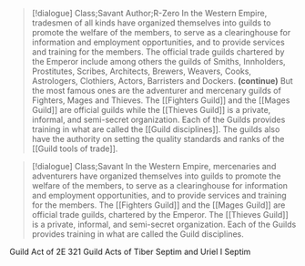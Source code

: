 >[!dialogue] Class;Savant Author;R-Zero
In the Western Empire, tradesmen of all kinds have organized themselves into guilds to promote the welfare of the members, to serve as a clearinghouse for information and employment opportunities, and to provide services and training for the members. The official trade guilds chartered by the Emperor include among others the guilds of Smiths, Innholders, Prostitutes, Scribes, Architects, Brewers, Weavers, Cooks, Astrologers, Clothiers, Actors, Barristers and Dockers.
**(continue)**
But the most famous ones are the adventurer and mercenary guilds of Fighters, Mages and Thieves. The [[Fighters Guild]] and the [[Mages Guild]] are official guilds while the [[Thieves Guild]] is a private, informal, and semi-secret organization. Each of the Guilds provides training in what are called the [[Guild disciplines]]. The guilds also have the authority on setting the quality standards and ranks of the [[Guild tools of trade]].

>[!dialogue] Class;Savant
In the Western Empire, mercenaries and adventurers have organized themselves into guilds to promote the welfare of the members, to serve as a clearinghouse for information and employment opportunities, and to provide services and training for the members. The [[Fighters Guild]] and the [[Mages Guild]] are official trade guilds, chartered by the Emperor. The [[Thieves Guild]] is a private, informal, and semi-secret organization. Each of the Guilds provides training in what are called the Guild disciplines.

Guild Act of 2E 321
Guild Acts of Tiber Septim and Uriel I Septim